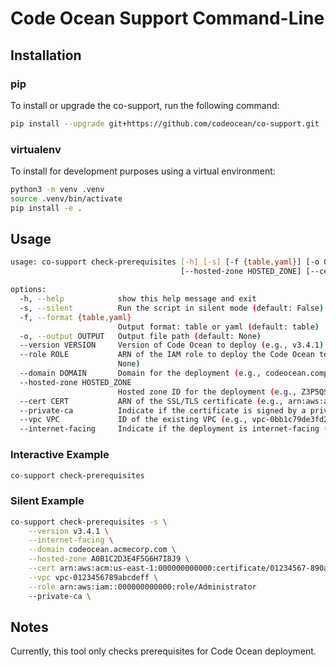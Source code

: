 # Code Ocean Support Command-Line

## Installation

### pip
To install or upgrade the co-support, run the following command:
```bash
pip install --upgrade git+https://github.com/codeocean/co-support.git
```

### virtualenv
To install for development purposes using a virtual environment:
```bash
python3 -m venv .venv
source .venv/bin/activate
pip install -e .
```

## Usage
```bash
usage: co-support check-prerequisites [-h] [-s] [-f {table,yaml}] [-o OUTPUT] [--version VERSION] [--role ROLE] [--domain DOMAIN]
                                      [--hosted-zone HOSTED_ZONE] [--cert CERT] [--private-ca] [--vpc VPC] [--internet-facing]

options:
  -h, --help            show this help message and exit
  -s, --silent          Run the script in silent mode (default: False)
  -f, --format {table,yaml}
                        Output format: table or yaml (default: table)
  -o, --output OUTPUT   Output file path (default: None)
  --version VERSION     Version of Code Ocean to deploy (e.g., v3.4.1) (default: None)
  --role ROLE           ARN of the IAM role to deploy the Code Ocean template (e.g., arn:aws:iam::account-id:role/role-name) (default:
                        None)
  --domain DOMAIN       Domain for the deployment (e.g., codeocean.company.com) (default: None)
  --hosted-zone HOSTED_ZONE
                        Hosted zone ID for the deployment (e.g., Z3P5QSUBK4POTI) (default: None)
  --cert CERT           ARN of the SSL/TLS certificate (e.g., arn:aws:acm:region:account:certificate/certificate-id) (default: None)
  --private-ca          Indicate if the certificate is signed by a private CA (default: False)
  --vpc VPC             ID of the existing VPC (e.g., vpc-0bb1c79de3fd22e7d) (default: None)
  --internet-facing     Indicate if the deployment is internet-facing (default: True)
```

### Interactive Example
```bash
co-support check-prerequisites
```

### Silent Example
```bash
co-support check-prerequisites -s \
    --version v3.4.1 \
    --internet-facing \
    --domain codeocean.acmecorp.com \
    --hosted-zone A0B1C2D3E4F5G6H7I8J9 \
    --cert arn:aws:acm:us-east-1:000000000000:certificate/01234567-890a-bcde-f012-3456789000 \
    --vpc vpc-0123456789abcdeff \
    --role arn:aws:iam::000000000000:role/Administrator
    --private-ca \
```

## Notes
Currently, this tool only checks prerequisites for Code Ocean deployment.

